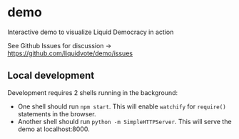 # demo
Interactive demo to visualize Liquid Democracy in action

See Github Issues for discussion -> https://github.com/liquidvote/demo/issues

## Local development

Development requires 2 shells running in the background:

- One shell should run `npm start`. This will enable `watchify` for `require()` statements in the browser.
- Another shell should run `python -m SimpleHTTPServer`. This will serve the demo at localhost:8000.
